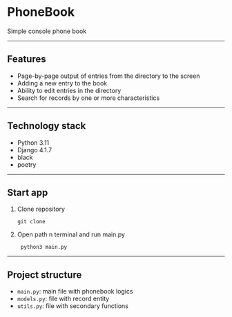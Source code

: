 # PhoneBook
Simple console phone book
***
## Features
- Page-by-page output of entries from the directory to the screen
- Adding a new entry to the book
- Ability to edit entries in the directory
- Search for records by one or more characteristics
***
## Technology stack
- Python 3.11
- Django 4.1.7
- black
- poetry

***
## Start app
1. Clone repository
   ```
   git clone 
2. Open path n terminal and run main.py
   ```
    python3 main.py
***
## Project structure
- `main.py`: main file with phonebook logics
- `models.py`: file with record entity
- `utils.py`: file with secondary functions

